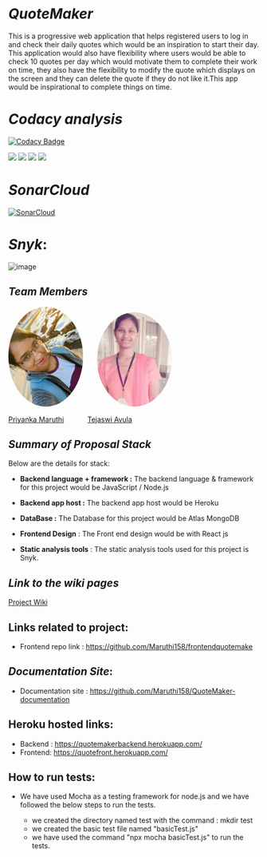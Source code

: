 # _QuoteMaker_
This is a progressive web application that helps registered users to log in and check their daily quotes which would be an inspiration to start their day. This application would also have flexibility where users would be able to check 10 quotes per day which would motivate them to complete their work on time, they also have the flexibility to modify the quote which displays on the screen and they can delete the quote if they do not like it.This app would be inspirational to complete things on time.

# _Codacy analysis_
[![Codacy Badge](https://app.codacy.com/project/badge/Grade/c1a4b790ced34413b39992a006a20c56)](https://www.codacy.com/gh/Maruthi158/QuoteMaker/dashboard?utm_source=github.com&amp;utm_medium=referral&amp;utm_content=Maruthi158/QuoteMaker&amp;utm_campaign=Badge_Grade)

[![](https://img.shields.io/github/issues-raw/Maruthi158/QuoteMaker)](https://github.com/Maruthi158/QuoteMaker/issues)
[![](https://img.shields.io/github/issues-closed-raw/Maruthi158/QuoteMaker)](https://github.com/Maruthi158/QuoteMaker/issues?q=is%3Aissue+is%3Aclosed)
[![](https://img.shields.io/github/milestones/open/Maruthi158/QuoteMaker)](https://github.com/Maruthi158/QuoteMaker/milestones)
[![](https://img.shields.io/github/languages/code-size/Maruthi158/QuoteMaker)](https://github.com/Maruthi158/QuoteMaker)

# _SonarCloud_
[![SonarCloud](https://sonarcloud.io/images/project_badges/sonarcloud-white.svg)](https://sonarcloud.io/summary/new_code?id=tejaavula076_QuoteMaker-1)

# _Snyk_:
![image](https://user-images.githubusercontent.com/77593316/156403624-d45b54c8-7a9e-41bd-986d-6154acb04d85.png)


## _Team Members_

 <img src="Priyanka.jpg" alt="drawing" width="150" style="border-radius:50%" />   &nbsp;&nbsp;&nbsp;&nbsp;&nbsp;                     <img src="Tejaswi.jpg" alt="Tejaswi" width="150" style="border-radius:50%"/>

[Priyanka Maruthi](https://github.com/Maruthi158) &nbsp;&nbsp;&nbsp;&nbsp;&nbsp;&nbsp;&nbsp;&nbsp;&nbsp;&nbsp;  [Tejaswi Avula](https://github.com/tejaavula)


## _Summary of Proposal Stack_

Below are the details for stack:

* **Backend language + framework :** The backend language & framework for this project would be JavaScript / Node.js

* **Backend app host :** The backend app host would be Heroku

* **DataBase :** The Database for this project would be Atlas MongoDB

* **Frontend Design** :   The Front end design would be with React js

* **Static analysis tools** : The static analysis tools used for this project is Snyk.

## _Link to the wiki pages_

[Project Wiki](https://github.com/Maruthi158/QuoteMaker/wiki/Group-Organization)

## Links related to project:
* Frontend repo link : https://github.com/Maruthi158/frontendquotemake

## _Documentation Site_:
*  Documentation site : https://github.com/Maruthi158/QuoteMaker-documentation

## Heroku hosted links:
* Backend : https://quotemakerbackend.herokuapp.com/
* Frontend: https://quotefront.herokuapp.com/

## How to run tests:
* We have used Mocha as a testing framework for node.js and we have followed the below steps to run the tests.

     * we created the directory named test with the command : mkdir test
     * we created the basic test file named "basicTest.js"
     * we have used the command "npx mocha basicTest.js" to run the tests.
